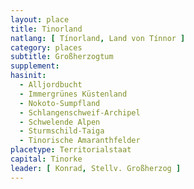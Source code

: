 ```yaml
---
layout: place
title: Tinorland
natlang: [ Tínorland, Land von Tínnor ]
category: places
subtitle: Großherzogtum
supplement: 
hasinit:
  - Alljordbucht
  - Immergrünes Küstenland
  - Nokoto-Sumpfland
  - Schlangenschweif-Archipel
  - Schwelende Alpen
  - Sturmschild-Taiga
  - Tinorische Amaranthfelder
placetype: Territorialstaat
capital: Tinorke
leader: [ Konrad, Stellv. Großherzog ]
---
```

